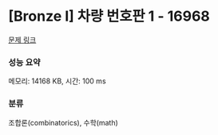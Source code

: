 # [Bronze I] 차량 번호판 1 - 16968 

[문제 링크](https://www.acmicpc.net/problem/16968) 

### 성능 요약

메모리: 14168 KB, 시간: 100 ms

### 분류

조합론(combinatorics), 수학(math)

